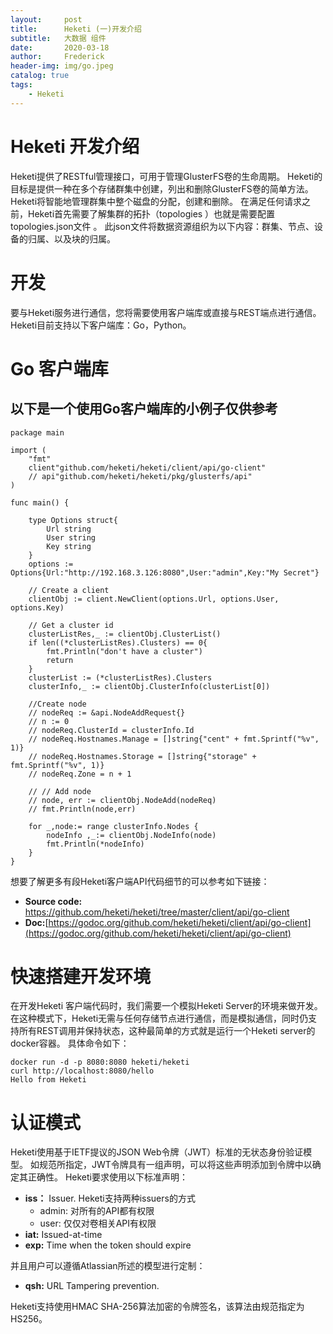 ```yaml
---
layout:     post
title:      Heketi (一)开发介绍
subtitle:   大数据 组件
date:       2020-03-18
author:     Frederick
header-img: img/go.jpeg
catalog: true
tags:
    - Heketi
---
```


# Heketi 开发介绍

Heketi提供了RESTful管理接口，可用于管理GlusterFS卷的生命周期。 Heketi的目标是提供一种在多个存储群集中创建，列出和删除GlusterFS卷的简单方法。 Heketi将智能地管理群集中整个磁盘的分配，创建和删除。 在满足任何请求之前，Heketi首先需要了解集群的拓扑（topologies ）也就是需要配置topologies.json文件 。 此json文件将数据资源组织为以下内容：群集、节点、设备的归属、以及块的归属。

# 开发
要与Heketi服务进行通信，您将需要使用客户端库或直接与REST端点进行通信。 Heketi目前支持以下客户端库：Go，Python。

# Go 客户端库

## 以下是一个使用Go客户端库的小例子仅供参考
    package main

    import (
        "fmt"
        client"github.com/heketi/heketi/client/api/go-client"
        // api"github.com/heketi/heketi/pkg/glusterfs/api"
    )

    func main() {

        type Options struct{
            Url string
            User string
            Key string
        }
        options := Options{Url:"http://192.168.3.126:8080",User:"admin",Key:"My Secret"}

        // Create a client
        clientObj := client.NewClient(options.Url, options.User, options.Key)
        
        // Get a cluster id
        clusterListRes,_ := clientObj.ClusterList()
        if len((*clusterListRes).Clusters) == 0{
            fmt.Println("don't have a cluster")
            return
        }
        clusterList := (*clusterListRes).Clusters
        clusterInfo,_ := clientObj.ClusterInfo(clusterList[0])

        //Create node
        // nodeReq := &api.NodeAddRequest{}
        // n := 0
        // nodeReq.ClusterId = clusterInfo.Id
        // nodeReq.Hostnames.Manage = []string{"cent" + fmt.Sprintf("%v", 1)}
        // nodeReq.Hostnames.Storage = []string{"storage" + fmt.Sprintf("%v", 1)}
        // nodeReq.Zone = n + 1

        // // Add node
        // node, err := clientObj.NodeAdd(nodeReq)
        // fmt.Println(node,err)

        for _,node:= range clusterInfo.Nodes {
            nodeInfo ,_:= clientObj.NodeInfo(node)
            fmt.Println(*nodeInfo)
        }  
    }

想要了解更多有段Heketi客户端API代码细节的可以参考如下链接：
- **Source code:** https://github.com/heketi/heketi/tree/master/client/api/go-client
- **Doc:**[https://godoc.org/github.com/heketi/heketi/client/api/go-client](https://godoc.org/github.com/heketi/heketi/client/api/go-client)

# 快速搭建开发环境

在开发Heketi 客户端代码时，我们需要一个模拟Heketi Server的环境来做开发。在这种模式下，Heketi无需与任何存储节点进行通信，而是模拟通信，同时仍支持所有REST调用并保持状态，这种最简单的方式就是运行一个Heketi server的docker容器。 具体命令如下：

    docker run -d -p 8080:8080 heketi/heketi
    curl http://localhost:8080/hello
    Hello from Heketi

# 认证模式

Heketi使用基于IETF提议的JSON Web令牌（JWT）标准的无状态身份验证模型。 如规范所指定，JWT令牌具有一组声明，可以将这些声明添加到令牌中以确定其正确性。 Heketi要求使用以下标准声明：

- **iss：** Issuer. Heketi支持两种issuers的方式 
    - admin: 对所有的API都有权限
    - user: 仅仅对卷相关API有权限
- **iat:** Issued-at-time
- **exp:** Time when the token should expire

并且用户可以遵循Atlassian所述的模型进行定制：
- **qsh:** URL Tampering prevention.

Heketi支持使用HMAC SHA-256算法加密的令牌签名，该算法由规范指定为HS256。